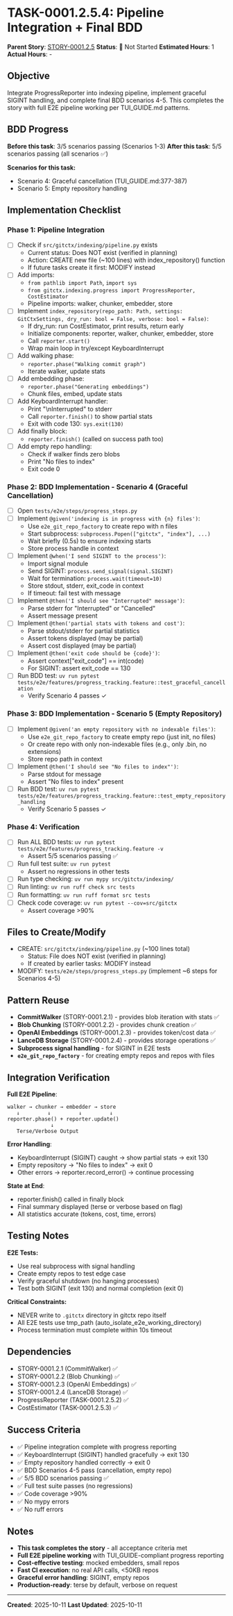 # TASK-0001.2.5.4: Pipeline Integration + Final BDD

**Parent Story**: [STORY-0001.2.5](README.md)
**Status**: 🔵 Not Started
**Estimated Hours**: 1
**Actual Hours**: -

## Objective

Integrate ProgressReporter into indexing pipeline, implement graceful SIGINT handling, and complete final BDD scenarios 4-5. This completes the story with full E2E pipeline working per TUI_GUIDE.md patterns.

## BDD Progress

**Before this task**: 3/5 scenarios passing (Scenarios 1-3)
**After this task**: 5/5 scenarios passing (all scenarios ✅)

**Scenarios for this task:**

- Scenario 4: Graceful cancellation (TUI_GUIDE.md:377-387)
- Scenario 5: Empty repository handling

## Implementation Checklist

### Phase 1: Pipeline Integration

- [ ] Check if `src/gitctx/indexing/pipeline.py` exists
  - Current status: Does NOT exist (verified in planning)
  - Action: CREATE new file (~100 lines) with index_repository() function
  - If future tasks create it first: MODIFY instead
- [ ] Add imports:
  - `from pathlib import Path`, `import sys`
  - `from gitctx.indexing.progress import ProgressReporter, CostEstimator`
  - Pipeline imports: walker, chunker, embedder, store
- [ ] Implement `index_repository(repo_path: Path, settings: GitCtxSettings, dry_run: bool = False, verbose: bool = False)`:
  - If dry_run: run CostEstimator, print results, return early
  - Initialize components: reporter, walker, chunker, embedder, store
  - Call `reporter.start()`
  - Wrap main loop in try/except KeyboardInterrupt
- [ ] Add walking phase:
  - `reporter.phase("Walking commit graph")`
  - Iterate walker, update stats
- [ ] Add embedding phase:
  - `reporter.phase("Generating embeddings")`
  - Chunk files, embed, update stats
- [ ] Add KeyboardInterrupt handler:
  - Print "\nInterrupted" to stderr
  - Call `reporter.finish()` to show partial stats
  - Exit with code 130: `sys.exit(130)`
- [ ] Add finally block:
  - `reporter.finish()` (called on success path too)
- [ ] Add empty repo handling:
  - Check if walker finds zero blobs
  - Print "No files to index"
  - Exit code 0

### Phase 2: BDD Implementation - Scenario 4 (Graceful Cancellation)

- [ ] Open `tests/e2e/steps/progress_steps.py`
- [ ] Implement `@given('indexing is in progress with {n} files')`:
  - Use `e2e_git_repo_factory` to create repo with n files
  - Start subprocess: `subprocess.Popen(["gitctx", "index"], ...)`
  - Wait briefly (0.5s) to ensure indexing starts
  - Store process handle in context
- [ ] Implement `@when('I send SIGINT to the process')`:
  - Import signal module
  - Send SIGINT: `process.send_signal(signal.SIGINT)`
  - Wait for termination: `process.wait(timeout=10)`
  - Store stdout, stderr, exit_code in context
  - If timeout: fail test with message
- [ ] Implement `@then('I should see "Interrupted" message')`:
  - Parse stderr for "Interrupted" or "Cancelled"
  - Assert message present
- [ ] Implement `@then('partial stats with tokens and cost')`:
  - Parse stdout/stderr for partial statistics
  - Assert tokens displayed (may be partial)
  - Assert cost displayed (may be partial)
- [ ] Implement `@then('exit code should be {code}')`:
  - Assert context["exit_code"] == int(code)
  - For SIGINT: assert exit_code == 130
- [ ] Run BDD test: `uv run pytest tests/e2e/features/progress_tracking.feature::test_graceful_cancellation`
  - Verify Scenario 4 passes ✓

### Phase 3: BDD Implementation - Scenario 5 (Empty Repository)

- [ ] Implement `@given('an empty repository with no indexable files')`:
  - Use `e2e_git_repo_factory` to create empty repo (just init, no files)
  - Or create repo with only non-indexable files (e.g., only .bin, no extensions)
  - Store repo path in context
- [ ] Implement `@then('I should see "No files to index"')`:
  - Parse stdout for message
  - Assert "No files to index" present
- [ ] Run BDD test: `uv run pytest tests/e2e/features/progress_tracking.feature::test_empty_repository_handling`
  - Verify Scenario 5 passes ✓

### Phase 4: Verification

- [ ] Run ALL BDD tests: `uv run pytest tests/e2e/features/progress_tracking.feature -v`
  - Assert 5/5 scenarios passing ✅
- [ ] Run full test suite: `uv run pytest`
  - Assert no regressions in other tests
- [ ] Run type checking: `uv run mypy src/gitctx/indexing/`
- [ ] Run linting: `uv run ruff check src tests`
- [ ] Run formatting: `uv run ruff format src tests`
- [ ] Check code coverage: `uv run pytest --cov=src/gitctx`
  - Assert coverage >90%

## Files to Create/Modify

- CREATE: `src/gitctx/indexing/pipeline.py` (~100 lines total)
  - Status: File does NOT exist (verified in planning)
  - If created by earlier tasks: MODIFY instead
- MODIFY: `tests/e2e/steps/progress_steps.py` (implement ~6 steps for Scenarios 4-5)

## Pattern Reuse

- **CommitWalker** (STORY-0001.2.1) - provides blob iteration with stats ✅
- **Blob Chunking** (STORY-0001.2.2) - provides chunk creation ✅
- **OpenAI Embeddings** (STORY-0001.2.3) - provides token/cost data ✅
- **LanceDB Storage** (STORY-0001.2.4) - provides storage operations ✅
- **Subprocess signal handling** - for SIGINT in E2E tests
- **`e2e_git_repo_factory`** - for creating empty repos and repos with files

## Integration Verification

**Full E2E Pipeline**:
```
walker → chunker → embedder → store
   ↓         ↓         ↓         ↓
reporter.phase() + reporter.update()
              ↓
   Terse/Verbose Output
```

**Error Handling**:
- KeyboardInterrupt (SIGINT) caught → show partial stats → exit 130
- Empty repository → "No files to index" → exit 0
- Other errors → reporter.record_error() → continue processing

**State at End**:
- reporter.finish() called in finally block
- Final summary displayed (terse or verbose based on flag)
- All statistics accurate (tokens, cost, time, errors)

## Testing Notes

**E2E Tests:**
- Use real subprocess with signal handling
- Create empty repos to test edge case
- Verify graceful shutdown (no hanging processes)
- Test both SIGINT (exit 130) and normal completion (exit 0)

**Critical Constraints:**
- NEVER write to `.gitctx` directory in gitctx repo itself
- All E2E tests use tmp_path (auto_isolate_e2e_working_directory)
- Process termination must complete within 10s timeout

## Dependencies

- STORY-0001.2.1 (CommitWalker) ✅
- STORY-0001.2.2 (Blob Chunking) ✅
- STORY-0001.2.3 (OpenAI Embeddings) ✅
- STORY-0001.2.4 (LanceDB Storage) ✅
- ProgressReporter (TASK-0001.2.5.2) ✅
- CostEstimator (TASK-0001.2.5.3) ✅

## Success Criteria

- ✅ Pipeline integration complete with progress reporting
- ✅ KeyboardInterrupt (SIGINT) handled gracefully → exit 130
- ✅ Empty repository handled correctly → exit 0
- ✅ BDD Scenarios 4-5 pass (cancellation, empty repo)
- ✅ 5/5 BDD scenarios passing ✅
- ✅ Full test suite passes (no regressions)
- ✅ Code coverage >90%
- ✅ No mypy errors
- ✅ No ruff errors

## Notes

- **This task completes the story** - all acceptance criteria met
- **Full E2E pipeline working** with TUI_GUIDE-compliant progress reporting
- **Cost-effective testing**: mocked embedders, small repos
- **Fast CI execution**: no real API calls, <50KB repos
- **Graceful error handling**: SIGINT, empty repos
- **Production-ready**: terse by default, verbose on request

---

**Created**: 2025-10-11
**Last Updated**: 2025-10-11
